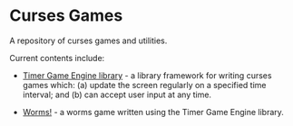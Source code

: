 Curses Games
============

A repository of curses games and utilities.

Current contents include:

* [Timer Game Engine library](https://github.com/paulgriffiths/curses_games/tree/master/timer_game_engine) - a library framework for writing curses games
which: (a) update the screen regularly on a specified time interval; and (b) can
accept user input at any time.

* [Worms!](https://github.com/paulgriffiths/curses_games/tree/master/worms) -
a worms game written using the Timer Game Engine library.
